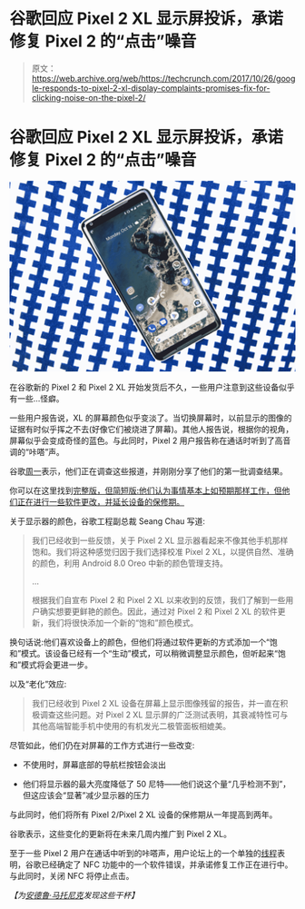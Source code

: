 # 谷歌回应 Pixel 2 XL 显示屏投诉，承诺修复 Pixel 2 的“点击”噪音

> 原文：<https://web.archive.org/web/https://techcrunch.com/2017/10/26/google-responds-to-pixel-2-xl-display-complaints-promises-fix-for-clicking-noise-on-the-pixel-2/>

# 谷歌回应 Pixel 2 XL 显示屏投诉，承诺修复 Pixel 2 的“点击”噪音

![](img/0ff056c056660344b9712239e328cbc6.png)

在谷歌新的 Pixel 2 和 Pixel 2 XL 开始发货后不久，一些用户注意到这些设备似乎有一些…怪癖。

一些用户报告说，XL 的屏幕颜色似乎变淡了。当切换屏幕时，以前显示的图像的证据有时似乎挥之不去(好像它们被烧进了屏幕)。其他人报告说，根据你的视角，屏幕似乎会变成奇怪的蓝色。与此同时，Pixel 2 用户报告称在通话时听到了高音调的“咔嗒”声。

谷歌[周一](https://web.archive.org/web/20230326081748/https://techcrunch.com/2017/10/23/google-actively-investigating-reports-of-oled-burn-in-issues-on-pixel-2-xl-displays/)表示，他们正在调查这些报道，并刚刚分享了他们的第一批调查结果。

你可以在这里找到[完整版，但简短版:他们认为事情基本上如预期那样工作，但他们正在进行一些软件更改，并延长设备的保修期。](https://web.archive.org/web/20230326081748/https://productforums.google.com/forum/#!topic/phone-by-google/y1FWSMFcDgA;context-place=forum/phone-by-google)

关于显示器的颜色，谷歌工程副总裁 Seang Chau 写道:

> 我们已经收到一些反馈，关于 Pixel 2 XL 显示器看起来不像其他手机那样饱和。我们将这种感觉归因于我们选择校准 Pixel 2 XL，以提供自然、准确的颜色，利用 Android 8.0 Oreo 中新的颜色管理支持。
> 
> …
> 
> 根据我们自宣布 Pixel 2 和 Pixel 2 XL 以来收到的反馈，我们了解到一些用户确实想要更鲜艳的颜色。因此，通过对 Pixel 2 和 Pixel 2 XL 的软件更新，我们将很快添加一个新的“饱和”颜色模式。

换句话说:他们喜欢设备上的颜色，但他们将通过软件更新的方式添加一个“饱和”模式。该设备已经有一个“生动”模式，可以稍微调整显示颜色，但听起来“饱和”模式将会更进一步。

以及“老化”效应:

> 我们已经收到 Pixel 2 XL 设备在屏幕上显示图像残留的报告，并一直在积极调查这些问题。对 Pixel 2 XL 显示屏的广泛测试表明，其衰减特性可与其他高端智能手机中使用的有机发光二极管面板相媲美。

尽管如此，他们仍在对屏幕的工作方式进行一些改变:

*   不使用时，屏幕底部的导航栏按钮会淡出

*   他们将显示器的最大亮度降低了 50 尼特——他们说这个量“几乎检测不到”，但这应该会“显著”减少显示器的压力

与此同时，他们将所有 Pixel 2/Pixel 2 XL 设备的保修期从一年提高到两年。

谷歌表示，这些变化的更新将在未来几周内推广到 Pixel 2 XL。

至于一些 Pixel 2 用户在通话中听到的咔嗒声，用户论坛上的一个单独的[线程](//web.archive.org/web/20230326081748/https://productforums.google.com/forum/#!topic/phone-by-google/XuQgtm5dK8I;context-place=forum/phone-by-google%E2%80%9D)表明，谷歌已经确定了 NFC 功能中的一个软件错误，并承诺修复工作正在进行中。与此同时，关闭 NFC 将停止点击。

*【为[安德鲁·马托尼克](https://web.archive.org/web/20230326081748/https://twitter.com/andrewmartonik)发现这些干杯】*